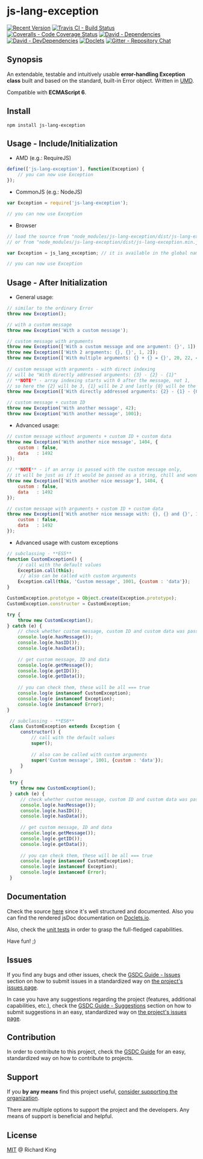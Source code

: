 # js-lang-exception

[![Recent Version][npm-badge]][npm-url]
[![Travis CI - Build Status][travis-badge]][travis-url]
[![Coveralls - Code Coverage Status][cov-badge]][cov-url]
[![David - Dependencies][dep-badge]][dep-url]
[![David - DevDependencies][dev-dep-badge]][dev-dep-url]
[![Doclets][doclets-badge]][doclets-url]
[![Gitter - Repository Chat][chat-badge]][chat-url]

## Synopsis

An extendable, testable and intuitively usable **error-handling Exception class** built and based on the standard, 
built-in Error object. Written in [UMD][umd-link].

Compatible with **ECMAScript 6**.

## Install

```
npm install js-lang-exception
```

## Usage - Include/Initialization

 - AMD (e.g.: RequireJS)
 
 ```javascript
 define(['js-lang-exception'], function(Exception) {        
     // you can now use Exception
 });
 ```
 
 - CommonJS (e.g.: NodeJS)
 
 ```javascript
 var Exception = require('js-lang-exception');
 
 // you can now use Exception
  ```
 
 - Browser
 
 ```javascript
 // load the source from "node_modules/js-lang-exception/dist/js-lang-exception.js" - for development
 // or from "node_modules/js-lang-exception/dist/js-lang-exception.min.js" - for production
 
 var Exception = js_lang_exception; // it is available in the global namespace
 
 // you can now use Exception
  ```
 
## Usage - After Initialization

 - General usage:
 
 ```javascript
 // similar to the ordinary Error
 throw new Exception();
 
 // with a custom message
 throw new Exception('With a custom message');
 
 // custom message with arguments
 throw new Exception(['With a custom message and one argument: {}', 1]);
 throw new Exception(['With 2 arguments: {}, {}', 1, 2]);
 throw new Exception(['With multiple arguments: {} + {} = {}', 20, 22, 42]);
  
 // custom message with arguments - with direct indexing
 // will be "With directly addressed arguments: {3} - {2} - {1}"
 // **NOTE** - array indexing starts with 0 after the message, not 1,
 // so here the {2} will be 3, {1} will be 2 and lastly {0} will be the number 1 from the array 
 throw new Exception(['With directly addressed arguments: {2} - {1} - {0}', 1, 2, 3]);
 
 // custom message + custom ID
 throw new Exception('With another message', 42);
 throw new Exception('With another message', 1001);
 ```
 
 - Advanced usage:
 
 ```javascript
 // custom message without arguments + custom ID + custom data
 throw new Exception('With another nice message', 1404, {
     custom : false,
     data   : 1492
 });
 
 // **NOTE** - if an array is passed with the custom message only,
 // it will be just as if it would be passed as a string, chill and wonder ;)
 throw new Exception(['With another nice message'], 1404, {
     custom : false,
     data   : 1492
 });
 
 // custom message with arguments + custom ID + custom data
 throw new Exception(['With another nice message with: {}, {} and {}', 1, 2, 3], 1404, {
     custom : false,
     data   : 1492
 });
 ```
 
 - Advanced usage with custom exceptions
 
 ```javascript
 // subclassing - **ES5**
 function CustomException() {
     // call with the default values
     Exception.call(this);
      // also can be called with custom arguments
     Exception.call(this, 'Custom message', 1001, {custom : 'data'});
 }
 
 CustomException.prototype = Object.create(Exception.prototype);
 CustomException.constructor = CustomException;
 
 try {
     throw new CustomException();
 } catch (e) {
     // check whether custom message, custom ID and custom data was passed
     console.log(e.hasMessage());
     console.log(e.hasID());
     console.log(e.hasData());
     
     // get custom message, ID and data
     console.log(e.getMessage());
     console.log(e.getID());
     console.log(e.getData());
     
     // you can check them, these will be all === true
     console.log(e instanceof CustomException);
     console.log(e instanceof Exception);
     console.log(e instanceof Error);
 }
 ```
 
 ```javascript
  // subclassing - **ES6**
  class CustomException extends Exception {
      constructor() {
          // call with the default values
          super();
  
          // also can be called with custom arguments
          super('Custom message', 1001, {custom : 'data'});
      }
  }
  
  try {
      throw new CustomException();
  } catch (e) {
      // check whether custom message, custom ID and custom data was passed
      console.log(e.hasMessage());
      console.log(e.hasID());
      console.log(e.hasData());
      
      // get custom message, ID and data
      console.log(e.getMessage());
      console.log(e.getID());
      console.log(e.getData());
      
      // you can check them, these will be all === true
      console.log(e instanceof CustomException);
      console.log(e instanceof Exception);
      console.log(e instanceof Error);
  }
  ```

## Documentation

Check the source 
[here](https://github.com/jsopenstd/js-lang-exception/blob/master/src/js-lang-exception.js)
since it's well structured and documented. Also you can find the rendered jsDoc documentation on 
[Doclets.io](https://doclets.io/jsopenstd/js-lang-exception/master). 

Also, check the [unit tests](https://github.com/jsopenstd/js-lang-exception/blob/master/tests/tests.js) 
in order to grasp the full-fledged capabilities.

Have fun! ;)

## Issues

If you find any bugs and other issues, check the
[GSDC Guide - Issues](https://github.com/openstd/general-software-development-contribution-guide#issues)
section on how to submit issues in a standardized way on
[the project's issues page](https://github.com/jsopenstd/js-lang-exception/issues).

In case you have any suggestions regarding the project (features, additional capabilities, etc.), check the
[GSDC Guide - Suggestions](https://github.com/openstd/general-software-development-contribution-guide#suggestions)
section on how to submit suggestions in an easy, standardized way on
[the project's issues page](https://github.com/jsopenstd/js-lang-exception/issues).

## Contribution

In order to contribute to this project, check the
[GSDC Guide](https://github.com/openstd/general-software-development-contribution-guide)
for an easy, standardized way on how to contribute to projects.

## Support

If you **by any means** find this project useful,
[consider supporting the organization](https://github.com/jsopenstd/jsopenstd/blob/master/support.md).

There are multiple options to support the project and the developers.
Any means of support is beneficial and helpful.

## License

[MIT](license.md) @ Richard King

[npm-badge]:     https://img.shields.io/npm/v/js-lang-exception.svg
[npm-url]:       https://www.npmjs.com/package/js-lang-exception

[travis-badge]:  https://travis-ci.org/jsopenstd/js-lang-exception.svg?branch=master
[travis-url]:    https://travis-ci.org/jsopenstd/js-lang-exception

[cov-badge]:     https://coveralls.io/repos/github/jsopenstd/js-lang-exception/badge.svg?branch=master
[cov-url]:       https://coveralls.io/github/jsopenstd/js-lang-exception

[dep-badge]:     https://david-dm.org/jsopenstd/js-lang-exception.svg
[dep-url]:       https://david-dm.org/jsopenstd/js-lang-exception

[dev-dep-badge]: https://david-dm.org/jsopenstd/js-lang-exception/dev-status.svg
[dev-dep-url]:   https://david-dm.org/jsopenstd/js-lang-exception#info=devDependencies

[doclets-badge]: https://img.shields.io/badge/style-on_doclets-brightgreen.svg?style=flat-square&label=docs
[doclets-url]:   https://doclets.io/jsopenstd/js-lang-exception/master   

[chat-badge]:    https://badges.gitter.im/jsopenstd/js-lang-exception.svg
[chat-url]:      https://gitter.im/jsopenstd/js-lang-exception?utm_source=badge&utm_medium=badge&utm_campaign=pr-badge

[partial-link]:  https://github.com/jsopenstd/jsopenstd/blob/master/readme.md#partial 
[umd-link]:      https://github.com/jsopenstd/jsopenstd/blob/master/readme.md#umd 
